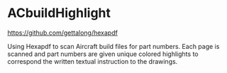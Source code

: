 # ACbuildHighlight

https://github.com/gettalong/hexapdf

Using Hexapdf to scan Aircraft build files for part numbers. Each page is
scanned and part numbers are given unique colored highlights to correspond the
written textual instruction to the drawings.
